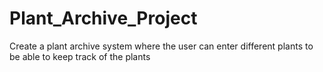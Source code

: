# Plant_Archive_Project
Create a plant archive system where the user can enter different plants to be able to keep track of the plants
